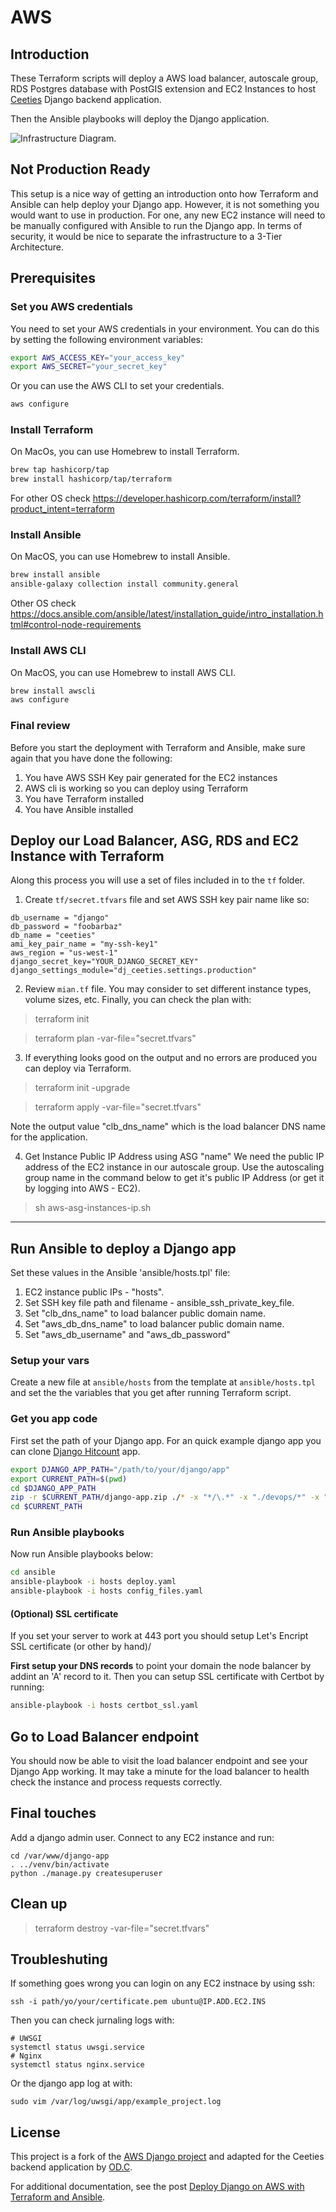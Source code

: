 # AWS 


## Introduction

These Terraform scripts will deploy a AWS load balancer, autoscale group, RDS Postgres database with PostGIS extension 
and EC2 Instances to host [Ceeties](https://ceeties.com) Django backend application. 

Then the Ansible playbooks will deploy the Django application.

![Infrastructure Diagram.](https://github.com/kstopa/aws_django/blob/master/files/ELB%20Project.png)

## Not Production Ready

This setup is a nice way of getting an introduction onto how Terraform and Ansible can help deploy your 
Django app. However, it is not something you would want to use in production. For one, any new EC2 
instance will need to be manually configured with Ansible to run the Django app. In terms of security, 
it would be nice to separate the infrastructure to a 3-Tier Architecture.


## Prerequisites

### Set you AWS credentials

You need to set your AWS credentials in your environment.  You can do this by setting the following environment variables:

```bash
export AWS_ACCESS_KEY="your_access_key"
export AWS_SECRET="your_secret_key"
```

Or you can use the AWS CLI to set your credentials.

```bash
aws configure
```


### Install Terraform

On MacOs, you can use Homebrew to install Terraform.

```bash
brew tap hashicorp/tap
brew install hashicorp/tap/terraform
```

For other OS check https://developer.hashicorp.com/terraform/install?product_intent=terraform

### Install Ansible

On MacOS, you can use Homebrew to install Ansible.

```bash
brew install ansible
ansible-galaxy collection install community.general
```

Other OS check https://docs.ansible.com/ansible/latest/installation_guide/intro_installation.html#control-node-requirements

### Install AWS CLI

On MacOS, you can use Homebrew to install AWS CLI.

```bash
brew install awscli
aws configure
```


### Final review

Before you start the deployment with Terraform and Ansible, make sure again that you have done the following:

1) You have AWS SSH Key pair generated for the EC2 instances
2) AWS cli is working so you can deploy using Terraform
3) You have Terraform installed
4) You have Ansible installed


## Deploy our Load Balancer, ASG, RDS and EC2 Instance with Terraform

Along this process you will use a set of files included in to the `tf` folder. 

1) Create `tf/secret.tfvars` file and set AWS SSH key pair name like so:

```text
db_username = "django"
db_password = "foobarbaz"
db_name = "ceeties"
ami_key_pair_name = "my-ssh-key1"
aws_region = "us-west-1"
django_secret_key="YOUR_DJANGO_SECRET_KEY"
django_settings_module="dj_ceeties.settings.production"
```

2) Review `mian.tf` file. You may consider to set different instance types, volume sizes, etc. 
Finally, you can check the plan with:

>terraform init

> terraform plan -var-file="secret.tfvars"

3) If everything looks good on the output and no errors are produced you can deploy via Terraform.

> terraform init -upgrade

> terraform apply -var-file="secret.tfvars"

Note the output value "clb_dns_name" which is the load balancer DNS name for the application.

4) Get Instance Public IP Address using ASG "name"
We need the public IP address of the EC2 instance in our autoscale group.  Use the autoscaling group name in the command below to get it's public IP Address (or get it by logging into AWS - EC2).

> sh aws-asg-instances-ip.sh

----------------------------------------------
## Run Ansible to deploy a Django app

Set these values in the Ansible 'ansible/hosts.tpl' file:

1. EC2 instance public IPs - "hosts".
2. Set SSH key file path and filename - ansible_ssh_private_key_file.
3. Set "clb_dns_name" to load balancer public domain name.
4. Set "aws_db_dns_name" to load balancer public domain name.
5. Set "aws_db_username" and "aws_db_password"


### Setup your vars

Create a new file at `ansible/hosts` from the template at `ansible/hosts.tpl` and set the the variables that you get
after running Terraform script.
 
### Get you app code

First set the path of your Django app. For an quick example django app you can clone 
[Django Hitcount](https://github.com/thornomad/django-hitcount) app.

```bash
export DJANGO_APP_PATH="/path/to/your/django/app"
export CURRENT_PATH=$(pwd)
cd $DJANGO_APP_PATH 
zip -r $CURRENT_PATH/django-app.zip ./* -x "*/\.*" -x "./devops/*" -x "./data/*" -x "*/__pycache__/*" -x "*/migrations/*"
cd $CURRENT_PATH
```

### Run Ansible playbooks

Now run Ansible playbooks below:

```bash
cd ansible
ansible-playbook -i hosts deploy.yaml
ansible-playbook -i hosts config_files.yaml
```

#### (Optional) SSL certificate

If you set your server to work at 443 port you should setup Let's Encript SSL certificate (or other by hand)/

**First setup your DNS records** to point your domain the node balancer by addint an 'A' record to it.
Then you can setup SSL certificate with Certbot by running:

```bash
ansible-playbook -i hosts certbot_ssl.yaml
```

## Go to Load Balancer endpoint

You should now be able to visit the load balancer endpoint and see your Django App working.
It may take a minute for the load balancer to health check the instance and process requests correctly.

## Final touches

Add a django admin user. Connect to any EC2 instance and run:

```
cd /var/www/django-app
. ../venv/bin/activate
python ./manage.py createsuperuser
```

## Clean up

> terraform destroy -var-file="secret.tfvars"

## Troubleshuting 

If something goes wrong you can login on any EC2 instnace by using ssh:

```
ssh -i path/yo/your/certificate.pem ubuntu@IP.ADD.EC2.INS
```

Then you can check jurnaling logs with:

```
# UWSGI
systemctl status uwsgi.service
# Nginx
systemctl status nginx.service
```

Or the django app log at with:

```
sudo vim /var/log/uwsgi/app/example_project.log
```

## License

This project is a fork of the [AWS Django project](https://github.com/jose-guevarra/aws_django) and adapted for the 
Ceeties backend application by [OD.C](https://opendev.consulting).

For additional documentation, see the post [Deploy Django on AWS with Terraform and Ansible](https://dataonfire.medium.com/deploy-django-on-aws-with-terraform-and-ansible-part-1-f2eb49b00753).
